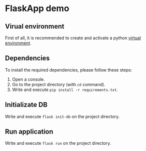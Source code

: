# FlaskApp demo

## Virual environment

First of all, it is recommended to create and activate a python [virtual environment](https://flask.palletsprojects.com/en/2.2.x/installation/#create-an-environment).

## Dependencies

To install the required dependencies, please follow these steps:

1. Open a console.
2. Go to the project directory (with `cd` command).
3. Write and execute `pip install -r requirements.txt`.

## Initializate DB

Write and execute  `flask init-db` on the project directory.

## Run application

Write and execute `flask run` on the project directory.
